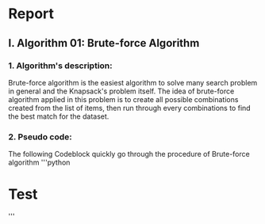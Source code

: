 Report
=========================================================================
I. Algorithm 01: Brute-force Algorithm
-------------------------------------------------------------------------
### 1. Algorithm's description:
Brute-force algorithm is the easiest algorithm to solve many search problem in general and the Knapsack's problem itself. The idea of brute-force algorithm applied in this problem is to create all possible combinations created from the list of items, then run through every combinations to find the best match for the dataset.
### 2. Pseudo code:
The following Codeblock quickly go through the procedure of Brute-force algorithm
'''python
# Test
'''
